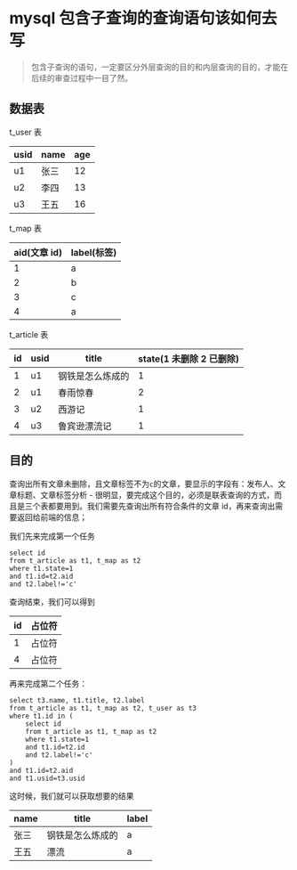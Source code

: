 <!-- Date: 2017-03-06 16:54 -->

# mysql 包含子查询的查询语句该如何去写

> 包含子查询的语句，一定要区分外层查询的目的和内层查询的目的，才能在后续的审查过程中一目了然。

## 数据表

t_user 表

| usid | name | age |
| ---- | ---- | --- |
| u1   | 张三 | 12  |
| u2   | 李四 | 13  |
| u3   | 王五 | 16  |

t_map 表

| aid(文章 id) | label(标签) |
| ------------ | ----------- |
| 1            | a           |
| 2            | b           |
| 3            | c           |
| 4            | a           |

t_article 表

| id  | usid | title            | state(1 未删除 2 已删除) |
| --- | ---- | ---------------- | ------------------------ |
| 1   | u1   | 钢铁是怎么炼成的 | 1                        |
| 2   | u1   | 春雨惊春         | 2                        |
| 3   | u2   | 西游记           | 1                        |
| 4   | u3   | 鲁宾逊漂流记     | 1                        |

## 目的

查询出所有文章未删除，且文章标签不为`c`的文章，要显示的字段有：发布人、文章标题、文章标签分析 -
很明显，要完成这个目的，必须是联表查询的方式，而且是三个表都要用到。我们需要先查询出所有符合条件的文章 id，再来查询出需要返回给前端的信息；

我们先来完成第一个任务

```
select id
from t_article as t1, t_map as t2
where t1.state=1
and t1.id=t2.aid
and t2.label!='c'
```

查询结束，我们可以得到

| id  | 占位符 |
| --- | ------ |
| 1   | 占位符 |
| 4   | 占位符 |

再来完成第二个任务：

```
select t3.name, t1.title, t2.label
from t_article as t1, t_map as t2, t_user as t3
where t1.id in (
    select id
    from t_article as t1, t_map as t2
    where t1.state=1
    and t1.id=t2.id
    and t2.label!='c'
)
and t1.id=t2.aid
and t1.usid=t3.usid
```

这时候，我们就可以获取想要的结果

| name | title            | label |
| ---- | ---------------- | ----- |
| 张三 | 钢铁是怎么炼成的 | a     |
| 王五 | 漂流             | a     |
